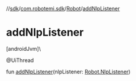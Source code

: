 //[sdk](../../../index.md)/[com.robotemi.sdk](../index.md)/[Robot](index.md)/[addNlpListener](add-nlp-listener.md)

# addNlpListener

[androidJvm]\

@UiThread

fun [addNlpListener](add-nlp-listener.md)(nlpListener: [Robot.NlpListener](-nlp-listener/index.md))
